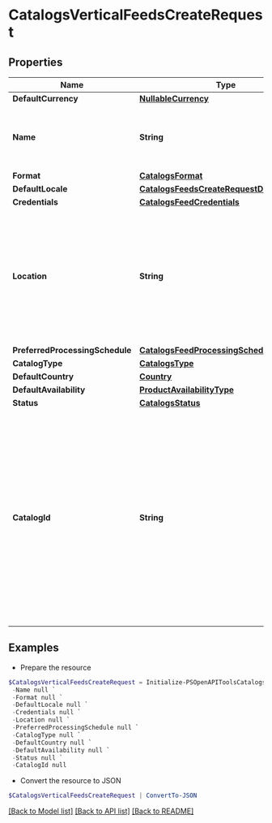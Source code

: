 # CatalogsVerticalFeedsCreateRequest
## Properties

Name | Type | Description | Notes
------------ | ------------- | ------------- | -------------
**DefaultCurrency** | [**NullableCurrency**](NullableCurrency.md) |  | [optional] 
**Name** | **String** | A human-friendly name associated to a given feed. | 
**Format** | [**CatalogsFormat**](CatalogsFormat.md) |  | 
**DefaultLocale** | [**CatalogsFeedsCreateRequestDefaultLocale**](CatalogsFeedsCreateRequestDefaultLocale.md) |  | 
**Credentials** | [**CatalogsFeedCredentials**](CatalogsFeedCredentials.md) |  | [optional] 
**Location** | **String** | The URL where a feed is available for download. This URL is what Pinterest will use to download a feed for processing. | 
**PreferredProcessingSchedule** | [**CatalogsFeedProcessingSchedule**](CatalogsFeedProcessingSchedule.md) |  | [optional] 
**CatalogType** | [**CatalogsType**](CatalogsType.md) |  | 
**DefaultCountry** | [**Country**](Country.md) |  | 
**DefaultAvailability** | [**ProductAvailabilityType**](ProductAvailabilityType.md) |  | [optional] 
**Status** | [**CatalogsStatus**](CatalogsStatus.md) |  | [optional] 
**CatalogId** | **String** | Catalog id pertaining to the feed. If not provided, feed will use a default catalog based on type. At the moment a catalog can not have multiple creative assets feeds but this will change in the future. | [optional] 

## Examples

- Prepare the resource
```powershell
$CatalogsVerticalFeedsCreateRequest = Initialize-PSOpenAPIToolsCatalogsVerticalFeedsCreateRequest  -DefaultCurrency null `
 -Name null `
 -Format null `
 -DefaultLocale null `
 -Credentials null `
 -Location null `
 -PreferredProcessingSchedule null `
 -CatalogType null `
 -DefaultCountry null `
 -DefaultAvailability null `
 -Status null `
 -CatalogId null
```

- Convert the resource to JSON
```powershell
$CatalogsVerticalFeedsCreateRequest | ConvertTo-JSON
```

[[Back to Model list]](../README.md#documentation-for-models) [[Back to API list]](../README.md#documentation-for-api-endpoints) [[Back to README]](../README.md)

